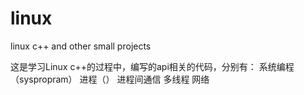 # linux
linux c++ and other small projects

这是学习Linux c++的过程中，编写的api相关的代码，分别有：
系统编程（syspropram）
进程（）
进程间通信
多线程
网络
